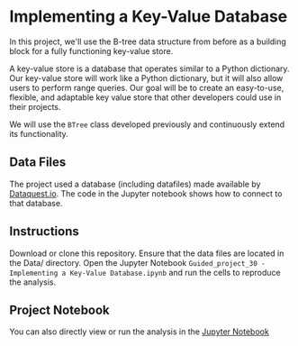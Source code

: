 # Implementing a Key-Value Database

In this project, we'll use the B-tree data structure from before as a building block for a fully functioning key-value store.

A key-value store is a database that operates similar to a Python dictionary. Our key-value store will work like a Python dictionary, but it will also allow users to perform range queries. Our goal will be to create an easy-to-use, flexible, and adaptable key value store that other developers could use in their projects.

We will use the `BTree` class developed previously and continuously extend its functionality.

## Data Files
The project used a database (including datafiles) made available by [Dataquest.io](https://www.dataquest.io/). The code in the Jupyter notebook shows how to connect to that database. 

## Instructions

Download or clone this repository.
Ensure that the data files are located in the Data/ directory.
Open the Jupyter Notebook `Guided_project_30 - Implementing a Key-Value Database.ipynb` and run the cells to reproduce the analysis.

## Project Notebook

You can also directly view or run the analysis in the [Jupyter Notebook](https://github.com/timmueller0/data_projects_misc/blob/main/projects/guided_project_30_implementing_a_key_value_database/Guided_project_30%20-%20Implementing%20a%20Key-Value%20Database.ipynb)
